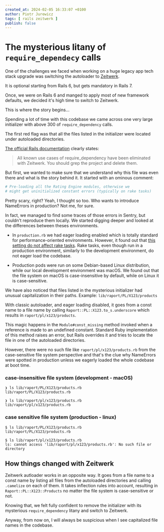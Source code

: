 ```yaml
---
created_at: 2024-02-05 16:33:07 +0100
author: Piotr Jurewicz
tags: [ rails zeitwerk ]
publish: false
---
```


# The mysterious litany of `require_dependecy` calls

One of the challenges we faced when working on a huge legacy app tech stack upgrade was switching the autoloader
to [Zeitwerk](https://github.com/fxn/zeitwerk).

It is optional starting from Rails 6, but gets mandatory in Rails 7.

Once, we were on Rails 6 and manged to apply most of new framework defaults, we decided it's high time to switch to
Zeitwerk.

This is where the story begins...

Spending a lot of time with this codebase we came across one very large initializer with above 300
of `require_dependency` calls.

The first red flag was that all the files listed in the initializer were located under autoloaded directories.

[The official Rails documentation](https://guides.rubyonrails.org/classic_to_zeitwerk_howto.html#delete-require-dependency-calls)
clearly states:
> All known use cases of require_dependency have been eliminated with Zeitwerk. You should grep the project and delete
> them.

But first, we wanted to make sure that we understand why this file was even there and what is the story behind it.
It started with an ominous comment:

```ruby
# Pre-loading all the Rating Engine modules, otherwise we
# might get uninitialized constant errors (typically on rake tasks)
```

Pretty scary, right? Yeah, I thought so too. Who wants to introduce NameErrors in production? Not me, for sure.

In fact, we managed to find some traces of those errors in Sentry, but couldn't reproduce them locally. We started
digging deeper and looked at the differences between theses environments.

- In `production.rb` we had eager loading enabled which is totally standard for performance-oriented environments.
  However, it found out
  that [this setting do not affect rake tasks](https://www.codegram.com/blog/rake-ignores-eager-loading-rails-config/).
  Rake tasks, even though run in a production environment, similarly to the development environment, do not eager load
  the codebase.

- Production pods were run on some Debian-based Linux distribution, while our local development environment was macOS.
  We found out that the file system on macOS is case-insensitive by default, while on Linux it is case-sensitive.

We have also noticed that files listed in the mysterious initializer had unusual capitalization in their paths.
Example: `lib/raport/PL/X123/products`

With classic autoloader, and eager loading disabled, it goes from a const name to a file name by
calling `Raport::PL::X123.to_s.underscore` which results in `raport/pl/x123/products`.

This magic happens in the `Module#const_missing` method invoked when a reference is made to an undefined constant.
Standard Ruby implementation of this method raises an error, but Rails overrides it and tries to locate the file in one
of the autoloaded directories.

However, there were no such file like `raport/pl/x123/products.rb` from the case-sensitive file system perspective and
that's the clue why NameErrors were spotted in production unless we eagerly loaded the whole codebase at boot time.

### case-insensitive file system (development - macOS)

```
❯ ls lib/raport/PL/X123/products.rb
lib/raport/PL/X123/products.rb

❯ ls lib/raport/pl/x123/products.rb
lib/raport/pl/x123/products.rb
```

### case sensitive file system (production - linux)

```
$ ls lib/raport/PL/X123/products.rb
lib/raport/PL/X123/products.rb

$ ls lib/raport/pl/x123/products.rb
ls: cannot access 'lib/raport/pl/x123/products.rb': No such file or directory
```

## How things changed with Zeitwerk

Zeitwerk autloader works in an opposite way. It goes from a file name to a const name by listing all files from the
autoloaded directories and calling `.camelize` on each of them.
It takes inflection rules into account, resulting in `Raport::PL::X123::Products` no matter the file system is
case-sensitive or not.

Knowing that, we felt fully confident to remove the initializer with its mysterious `require_dependency` litany and
switch to Zeitwerk.

Anyway, from now on, I will always be suspicious when I see capitalized file names in the codebase.